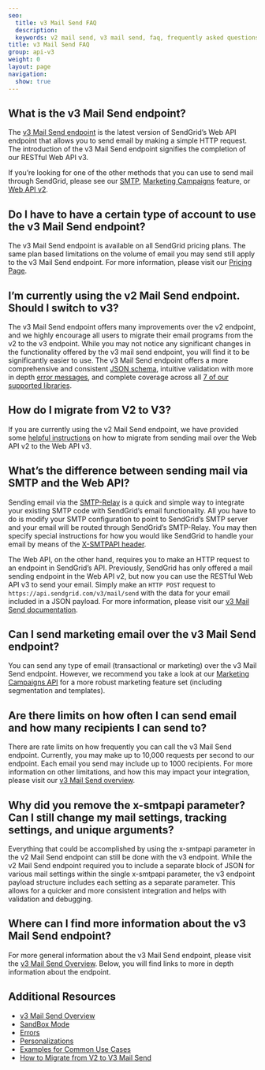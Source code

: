 ```yaml
---
seo:
  title: v3 Mail Send FAQ
  description:
  keywords: v2 mail send, v3 mail send, faq, frequently asked questions
title: v3 Mail Send FAQ
group: api-v3
weight: 0
layout: page
navigation:
  show: true
---
```


## 	What is the v3 Mail Send endpoint?

The [v3 Mail Send endpoint]({{root_url}}/API_Reference/Web_API_v3/Mail/index.html) is the latest version of SendGrid’s Web API endpoint that allows you to send email by making a simple HTTP request. The introduction of the v3 Mail Send endpoint signifies the completion of our RESTful Web API v3.

If you’re looking for one of the other methods that you can use to send mail through SendGrid, please see our [SMTP]({{root_url}}/for-developers/sending-email/getting-started-smtp/), [Marketing Campaigns]({{root_url}}/ui/sending-email/how-to-send-email-with-marketing-campaigns/) feature, or [Web API v2]({{root_url}}/API_Reference/Web_API/mail.html).

## 	Do I have to have a certain type of account to use the v3 Mail Send endpoint?

The v3 Mail Send endpoint is available on all SendGrid pricing plans. The same plan based limitations on the volume of email you may send still apply to the v3 Mail Send endpoint. For more information, please visit our [Pricing Page](https://sendgrid.com/pricing).

## 	I’m currently using the v2 Mail Send endpoint. Should I switch to v3?

The v3 Mail Send endpoint offers many improvements over the v2 endpoint, and we highly encourage all users to migrate their email programs from the v2 to the v3 endpoint. While you may not notice any significant changes in the functionality offered by the v3 mail send endpoint, you will find it to be significantly easier to use. The v3 Mail Send endpoint offers a more comprehensive and consistent [JSON schema]({{root_url}}/API_Reference/Web_API_v3/Mail/index.html#-Request-Body-Parameters), intuitive validation with more in depth [error messages]({{root_url}}/API_Reference/Web_API_v3/Mail/errors.html), and complete coverage across all [7 of our supported libraries]({{root_url}}/for-developers/sending-email/libraries/).

## 	How do I migrate from V2 to V3?

If you are currently using the v2 Mail Send endpoint, we have provided some [helpful instructions]({{root_url}}/for-developers/sending-email/migrating-from-v2-to-v3-mail-send/integrating-with-the-smtp-api/) on how to migrate from sending mail over the Web API v2 to the Web API v3.

## 	What’s the difference between sending mail via SMTP and the Web API?

Sending email via the [SMTP-Relay]({{root_url}}/for-developers/sending-email/) is a quick and simple way to integrate your existing SMTP code with SendGrid’s email functionality. All you have to do is modify your SMTP configuration to point to SendGrid’s SMTP server and your email will be routed through SendGrid’s SMTP-Relay. You may then specify special instructions for how you would like SendGrid to handle your email by means of the [X-SMTPAPI header]({{root_url}}/for-developers/sending-email/building-an-smtp-email/).

The Web API, on the other hand, requires you to make an HTTP request to an endpoint in SendGrid’s API. Previously, SendGrid has only offered a mail sending endpoint in the Web API v2, but now you can use the RESTful Web API v3 to send your email. Simply make an `HTTP POST` request to `https://api.sendgrid.com/v3/mail/send` with the data for your email included in a JSON payload. For more information, please visit our [v3 Mail Send documentation]({{root_url}}/API_Reference/Web_API_v3/Mail/index.html).

## 	Can I send marketing email over the v3 Mail Send endpoint?

You can send any type of email (transactional or marketing) over the v3 Mail Send endpoint. However, we recommend you take a look at our [Marketing Campaigns API]({{root_url}}/API_Reference/Web_API_v3/Marketing_Campaigns/index.html) for a more robust marketing feature set (including segmentation and templates).

## 	Are there limits on how often I can send email and how many recipients I can send to?

There are rate limits on how frequently you can call the v3 Mail Send endpoint. Currently, you may make up to 10,000 requests per second to our endpoint. Each email you send may include up to 1000 recipients. For more information on other limitations, and how this may impact your integration, please visit our [v3 Mail Send overview]({{root_url}}/API_Reference/Web_API_v3/Mail/index.html).

## 	Why did you remove the x-smtpapi parameter? Can I still change my mail settings, tracking settings, and unique arguments?

Everything that could be accomplished by using the x-smtpapi parameter in the v2 Mail Send endpoint can still be done with the v3 endpoint. While the v2 Mail Send endpoint required you to include a separate block of JSON for various mail settings within the single x-smtpapi parameter, the v3 endpoint payload structure includes each setting as a separate parameter. This allows for a quicker and more consistent integration and helps with validation and debugging.

## 	Where can I find more information about the v3 Mail Send endpoint?

For more general information about the v3 Mail Send endpoint, please visit the [v3 Mail Send Overview]({{root_url}}/api-reference). Below, you will find links to more in depth information about the endpoint.

## Additional Resources

* [v3 Mail Send Overview](https://sendgrid.api-docs.io/v3.0/mail-send/v3-mail-send)
* [SandBox Mode]({{root_url}}/for-developers/sending-email/sandbox-mode/)
* [Errors](https://sendgrid.api-docs.io/v3.0/mail-send/mail-send-errors)
* [Personalizations]({{root_url}}/for-developers/sending-email/personalizations/)
* [Examples for Common Use Cases]({{root_url}}/for-developers/sending-email/curl-examples/)
* [How to Migrate from V2 to V3 Mail Send]({{root_url}}/for-developers/sending-email/migrating-from-v2-to-v3-mail-send/)
